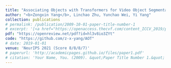 ```yaml
---
title: "Associating Objects with Transformers for Video Object Segmentation"
author: "<b>Zongxin Yang</b>, Linchao Zhu, Yunchao Wei, Yi Yang"
collection: publications
# permalink: /publication/2009-10-01-paper-title-number-1
# excerpt: '[<a href="https://openaccess.thecvf.com/content_ICCV_2019/papers/Yang_Very_Long_Natural_Scenery_Image_Prediction_by_Outpainting_ICCV_2019_paper.pdf">PDF</a>]  [<a href="https://github.com/z-x-yang/NS-Outpainting">Code</a>]'
pdf: "https://openreview.net/pdf?id=hl3v8io3ZYt"
code: "https://github.com/z-x-yang/AOT"
# date: 2019-01-01
venue: 'NeurIPS 2021 (Score 8/8/8/7)'
# paperurl: 'http://academicpages.github.io/files/paper1.pdf'
# citation: 'Your Name, You. (2009). &quot;Paper Title Number 1.&quot; <i>Journal 1</i>. 1(1).'
---
```

